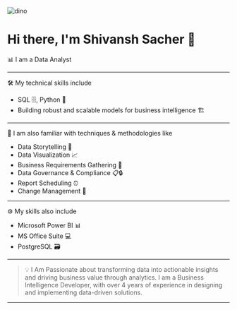 ![dino](https://github.com/user-attachments/assets/7001ea93-9cb8-44b2-8cb4-ebbdfbaa17c6)

# Hi there, I'm Shivansh Sacher 👋


📊 I am a Data Analyst

---

🛠️ My technical skills include

- SQL 🗄️, Python 🐍
- Building robust and scalable models for business intelligence 🏗️

---

🧠 I am also familiar with techniques & methodologies like

- Data Storytelling 📖
- Data Visualization 📈
- Business Requirements Gathering 📝
- Data Governance & Compliance 📋🔒
- Report Scheduling ⏰
- Change Management 🔄

---

⚙️ My skills also include

- Microsoft Power BI 📊
- MS Office Suite 💻
- PostgreSQL 🗃️

---

> 💡 I Am Passionate about transforming data into actionable insights and driving business value through analytics. I am a Business Intelligence Developer, with over 4 years of experience in designing and implementing data-driven solutions.

---

<!--
🌐 Want to connect? Add your LinkedIn, portfolio, or other social links here!
-->
